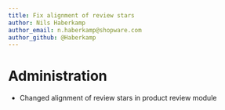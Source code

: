 ```yaml
---
title: Fix alignment of review stars
author: Nils Haberkamp
author_email: n.haberkamp@shopware.com
author_github: @Haberkamp
---
```

# Administration
* Changed alignment of review stars in product review module
